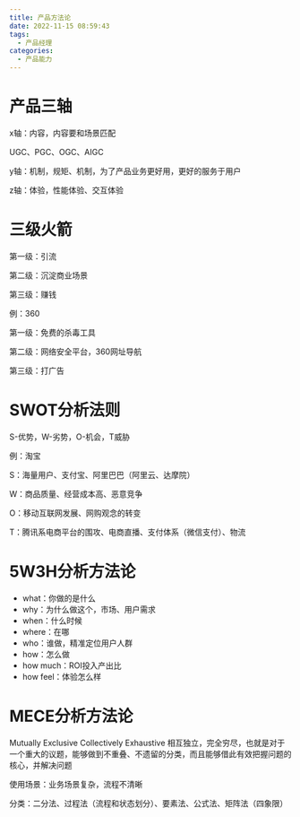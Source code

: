 ```yaml
---
title: 产品方法论
date: 2022-11-15 08:59:43
tags:
  - 产品经理
categories:
  - 产品能力
---
```


# 产品三轴

x轴：内容，内容要和场景匹配

UGC、PGC、OGC、AIGC

y轴：机制，规矩、机制，为了产品业务更好用，更好的服务于用户

z轴：体验，性能体验、交互体验

# 三级火箭

第一级：引流

第二级：沉淀商业场景

第三级：赚钱

例：360

第一级：免费的杀毒工具

第二级：网络安全平台，360网址导航

第三级：打广告

# SWOT分析法则

S-优势，W-劣势，O-机会，T威胁

例：淘宝

S：海量用户、支付宝、阿里巴巴（阿里云、达摩院）

W：商品质量、经营成本高、恶意竞争

O：移动互联网发展、网购观念的转变

T：腾讯系电商平台的围攻、电商直播、支付体系（微信支付）、物流

# 5W3H分析方法论

- what：你做的是什么
- why：为什么做这个，市场、用户需求
- when：什么时候
- where：在哪
- who：谁做，精准定位用户人群
- how：怎么做
- how much：ROI投入产出比
- how feel：体验怎么样

# MECE分析方法论

Mutually Exclusive Collectively Exhaustive 相互独立，完全穷尽，也就是对于一个重大的议题，能够做到不重叠、不遗留的分类，而且能够借此有效把握问题的核心，并解决问题

使用场景：业务场景复杂，流程不清晰

分类：二分法、过程法（流程和状态划分）、要素法、公式法、矩阵法（四象限）